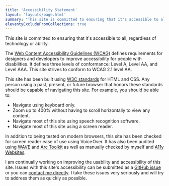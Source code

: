 ```yaml
---
title: 'Accessibility Statement'
layout: 'layouts/page.html'
summary: "This site is committed to ensuring that it's accessible to all, regardless of technology or ability."
eleventyExcludeFromCollections: true
---
```

This site is committed to ensuring that it's accessible to all, regardless of technology or ability.

The [Web Content Accessibility Guidelines (WCAG)](https://www.w3.org/WAI/standards-guidelines/wcag/) defines requirements for designers and developers to improve accessibility for people with disabilities. It defines three levels of conformance: Level A, Level AA, and Level AAA. This site strives to conform to WCAG 2.1 level AA.  

This site has been built using [W3C standards](https://www.w3.org/standards/) for HTML and CSS. Any person using a past, present, or future browser that honors these standards should be capable of navigating this site. For example, you should be able to:

* Navigate using keyboard only.
* Zoom up to 400% without having to scroll horizontally to view any content.
* Navigate most of this site using speech recognition software.
* Navigate most of this site using a screen reader.

In addition to being tested on modern browsers, this site has been checked for screen reader ease of use using Voice Over. It has also been audited using [WAVE](https://wave.webaim.org/) and [Arc Toolkit](https://www.tpgi.com/arc-platform/arc-toolkit/) as well as manually checked by myself and [A11y Websites](https://twitter.com/superterrific/status/1345403075935277057).

I am continually working on improving the usability and accessibility of this site. Issues with this site's accessibility can be submitted as a [GitHub issue](https://github.com/superterrific/dana-byerly/issues) or you can [contact me directly](mailto:hello@danabyerly.com). I take these issues very seriously and will try to address them as quickly as possible.
